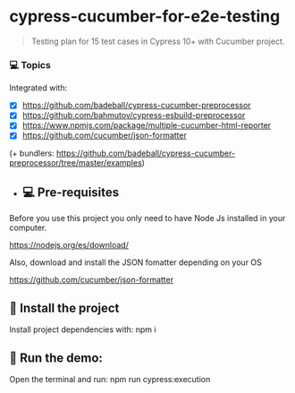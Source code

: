 # cypress-cucumber-for-e2e-testing

>  Testing plan for 15 test cases in Cypress 10+ with Cucumber project.

### 💻 Topics

Integrated with:

- [x] https://github.com/badeball/cypress-cucumber-preprocessor
- [x] https://github.com/bahmutov/cypress-esbuild-preprocessor
- [x] https://www.npmjs.com/package/multiple-cucumber-html-reporter
- [x] https://github.com/cucumber/json-formatter

(+ bundlers: https://github.com/badeball/cypress-cucumber-preprocessor/tree/master/examples)

- ## 💻 Pre-requisites

Before you use this project you only need to have Node Js installed in your computer.

https://nodejs.org/es/download/

Also, download and install the JSON fomatter depending on your OS

https://github.com/cucumber/json-formatter

## 🚀 Install the project

Install project dependencies with: npm i

## 🚀 Run the demo: 
Open the terminal and run: npm run cypress:execution
